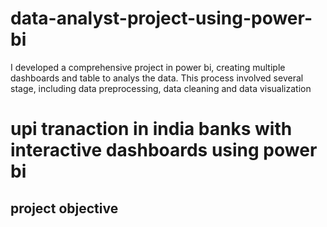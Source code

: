 # data-analyst-project-using-power-bi
I developed a comprehensive project in power bi, creating multiple dashboards and table to analys the data. This process involved several stage, including data preprocessing, data cleaning and data visualization

# upi tranaction in india banks with interactive dashboards using power bi

## project objective


